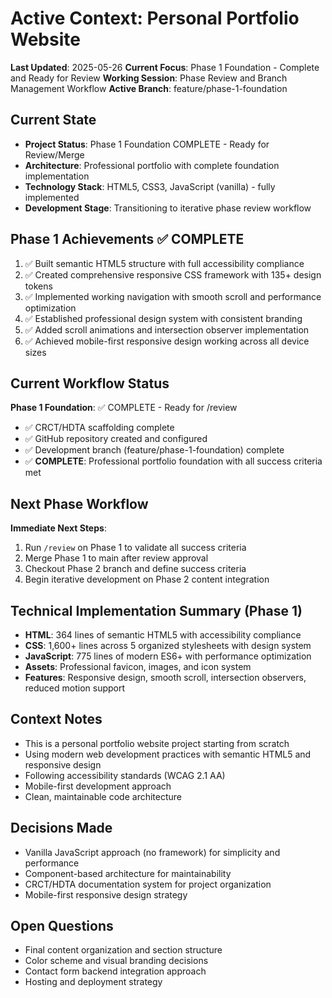 # Active Context: Personal Portfolio Website

**Last Updated**: 2025-05-26
**Current Focus**: Phase 1 Foundation - Complete and Ready for Review
**Working Session**: Phase Review and Branch Management Workflow
**Active Branch**: feature/phase-1-foundation

## Current State
- **Project Status**: Phase 1 Foundation COMPLETE - Ready for Review/Merge
- **Architecture**: Professional portfolio with complete foundation implementation
- **Technology Stack**: HTML5, CSS3, JavaScript (vanilla) - fully implemented
- **Development Stage**: Transitioning to iterative phase review workflow

## Phase 1 Achievements ✅ COMPLETE
1. ✅ Built semantic HTML5 structure with full accessibility compliance
2. ✅ Created comprehensive responsive CSS framework with 135+ design tokens
3. ✅ Implemented working navigation with smooth scroll and performance optimization
4. ✅ Established professional design system with consistent branding
5. ✅ Added scroll animations and intersection observer implementation
6. ✅ Achieved mobile-first responsive design working across all device sizes

## Current Workflow Status
**Phase 1 Foundation**: ✅ COMPLETE - Ready for /review
- ✅ CRCT/HDTA scaffolding complete
- ✅ GitHub repository created and configured
- ✅ Development branch (feature/phase-1-foundation) complete
- ✅ **COMPLETE**: Professional portfolio foundation with all success criteria met

## Next Phase Workflow
**Immediate Next Steps**:
1. Run `/review` on Phase 1 to validate all success criteria
2. Merge Phase 1 to main after review approval
3. Checkout Phase 2 branch and define success criteria
4. Begin iterative development on Phase 2 content integration

## Technical Implementation Summary (Phase 1)
- **HTML**: 364 lines of semantic HTML5 with accessibility compliance
- **CSS**: 1,600+ lines across 5 organized stylesheets with design system
- **JavaScript**: 775 lines of modern ES6+ with performance optimization
- **Assets**: Professional favicon, images, and icon system
- **Features**: Responsive design, smooth scroll, intersection observers, reduced motion support

## Context Notes
- This is a personal portfolio website project starting from scratch
- Using modern web development practices with semantic HTML5 and responsive design
- Following accessibility standards (WCAG 2.1 AA)
- Mobile-first development approach
- Clean, maintainable code architecture

## Decisions Made
- Vanilla JavaScript approach (no framework) for simplicity and performance
- Component-based architecture for maintainability
- CRCT/HDTA documentation system for project organization
- Mobile-first responsive design strategy

## Open Questions
- Final content organization and section structure
- Color scheme and visual branding decisions
- Contact form backend integration approach
- Hosting and deployment strategy